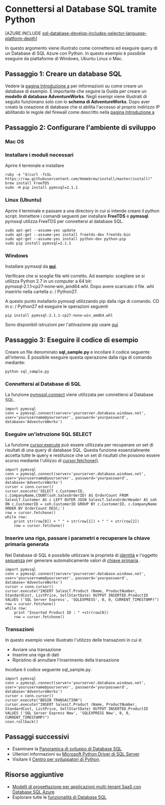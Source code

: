 <properties
    pageTitle="Connettersi al Database SQL tramite Python | Microsoft Azure"
    description="Presenta un esempio di codice Python che è possibile utilizzare per connettersi al Database SQL Azure."
    services="sql-database"
    documentationCenter=""
    authors="meet-bhagdev"
    manager="jhubbard"
    editor=""/>


<tags
    ms.service="sql-database"
    ms.workload="drivers"
    ms.tgt_pltfrm="na"
    ms.devlang="python"
    ms.topic="article"
    ms.date="10/05/2016"
    ms.author="meetb"/>


# <a name="connect-to-sql-database-by-using-python"></a>Connettersi al Database SQL tramite Python


[AZURE.INCLUDE [sql-database-develop-includes-selector-language-platform-depth](../../includes/sql-database-develop-includes-selector-language-platform-depth.md)] 


In questo argomento viene illustrato come connettersi ed eseguire query di un Database di SQL Azure con Python. In questo esempio è possibile eseguire da piattaforme di Windows, Ubuntu Linux o Mac.


## <a name="step-1-create-a-sql-database"></a>Passaggio 1: Creare un database SQL

Vedere la [pagina Introduzione a](sql-database-get-started.md) per informazioni su come creare un database di esempio.  È importante che seguire la Guida per creare un **modello di database AdventureWorks**. Negli esempi viene illustrati di seguito funzionano solo con lo **schema di AdventureWorks**. Dopo aver creato la creazione di database che si abilita l'accesso al proprio indirizzo IP abilitando le regole del firewall come descritto nella [pagina Introduzione a](sql-database-get-started.md)

## <a name="step-2-configure-development-environment"></a>Passaggio 2: Configurare l'ambiente di sviluppo

### <a name="mac-os"></a>**Mac OS**   
### <a name="install-the-required-modules"></a>Installare i moduli necessari
Aprire il terminale e installare

    ruby -e "$(curl -fsSL https://raw.githubusercontent.com/Homebrew/install/master/install)"
    brew install FreeTDS
    sudo -H pip install pymssql=2.1.1

### <a name="linux-ubuntu"></a>**Linux (Ubuntu)**

Aprire il terminale e passare a una directory in cui si intende creare il python script. Immettere i comandi seguenti per installare **FreeTDS** e **pymssql**. pymssql utilizza FreeTDS per connettersi al database SQL.

    sudo apt-get --assume-yes update
    sudo apt-get --assume-yes install freetds-dev freetds-bin
    sudo apt-get --assume-yes install python-dev python-pip
    sudo pip install pymssql=2.1.1
    
### <a name="windows"></a>**Windows**

Installare pymssql da [**qui**](http://www.lfd.uci.edu/~gohlke/pythonlibs/#pymssql). 

Verificare che si sceglie file whl corretto. Ad esempio: scegliere se si utilizza Python 2.7 in un computer a 64 bit: pymssql‑2.1.1‑cp27‑none‑win_amd64.whl. Dopo avere scaricato il file .whl inserirlo nella cartella c: / Python27.

A questo punto installarlo pymssql utilizzando pip dalla riga di comando. CD in c: / Python27 ed eseguire le operazioni seguenti
    
    pip install pymssql‑2.1.1‑cp27‑none‑win_amd64.whl

Sono disponibili istruzioni per l'attivazione pip usare [qui](http://stackoverflow.com/questions/4750806/how-to-install-pip-on-windows)

## <a name="step-3-run-sample-code"></a>Passaggio 3: Eseguire il codice di esempio

Creare un file denominato **sql_sample.py** e incollare il codice seguente all'interno. È possibile eseguire questa operazione dalla riga di comando mediante:
    
    python sql_sample.py

### <a name="connect-to-your-sql-database"></a>Connettersi al Database di SQL

La funzione [pymssql.connect](http://pymssql.org/en/latest/ref/pymssql.html) viene utilizzata per connettersi al Database SQL.

    import pymssql
    conn = pymssql.connect(server='yourserver.database.windows.net', user='yourusername@yourserver', password='yourpassword', database='AdventureWorks')


### <a name="execute-an-sql-select-statement"></a>Eseguire un'istruzione SQL SELECT

La funzione [cursor.execute](http://pymssql.org/en/latest/ref/pymssql.html#pymssql.Cursor.execute) può essere utilizzata per recuperare un set di risultati di una query di database SQL. Questa funzione essenzialmente accetta tutte le query e restituisce che un set di risultati che possono essere scorso mediante l'utilizzo di [cursor.fetchone()](http://pymssql.org/en/latest/ref/pymssql.html#pymssql.Cursor.fetchone).


    import pymssql
    conn = pymssql.connect(server='yourserver.database.windows.net', user='yourusername@yourserver', password='yourpassword', database='AdventureWorks')
    cursor = conn.cursor()
    cursor.execute('SELECT c.CustomerID, c.CompanyName,COUNT(soh.SalesOrderID) AS OrderCount FROM SalesLT.Customer AS c LEFT OUTER JOIN SalesLT.SalesOrderHeader AS soh ON c.CustomerID = soh.CustomerID GROUP BY c.CustomerID, c.CompanyName ORDER BY OrderCount DESC;')
    row = cursor.fetchone()
    while row:
        print str(row[0]) + " " + str(row[1]) + " " + str(row[2])   
        row = cursor.fetchone()


### <a name="insert-a-row-pass-parameters-and-retrieve-the-generated-primary-key"></a>Inserire una riga, passare i parametri e recuperare la chiave primaria generata

Nel Database di SQL è possibile utilizzare la proprietà di [identità](https://msdn.microsoft.com/library/ms186775.aspx) e l'oggetto [sequenza](https://msdn.microsoft.com/library/ff878058.aspx) per generare automaticamente valori di [chiave primaria](https://msdn.microsoft.com/library/ms179610.aspx) . 


    import pymssql
    conn = pymssql.connect(server='yourserver.database.windows.net', user='yourusername@yourserver', password='yourpassword', database='AdventureWorks')
    cursor = conn.cursor()
    cursor.execute("INSERT SalesLT.Product (Name, ProductNumber, StandardCost, ListPrice, SellStartDate) OUTPUT INSERTED.ProductID VALUES ('SQL Server Express', 'SQLEXPRESS', 0, 0, CURRENT_TIMESTAMP)")
    row = cursor.fetchone()
    while row:
        print "Inserted Product ID : " +str(row[0])
        row = cursor.fetchone()


### <a name="transactions"></a>Transazioni


In questo esempio viene illustrato l'utilizzo delle transazioni in cui è:

* Avviare una transazione
* Inserire una riga di dati
* Ripristino di annullare l'inserimento della transazione 

Incollare il codice seguente sql_sample.py.
    
    import pymssql
    conn = pymssql.connect(server='yourserver.database.windows.net', user='yourusername@yourserver', password='yourpassword', database='AdventureWorks')
    cursor = conn.cursor()
    cursor.execute("BEGIN TRANSACTION")
    cursor.execute("INSERT SalesLT.Product (Name, ProductNumber, StandardCost, ListPrice, SellStartDate) OUTPUT INSERTED.ProductID VALUES ('SQL Server Express New', 'SQLEXPRESS New', 0, 0, CURRENT_TIMESTAMP)")
    cnxn.rollback()

## <a name="next-steps"></a>Passaggi successivi

* Esaminare la [Panoramica di sviluppo di Database SQL](sql-database-develop-overview.md)
* Ulteriori informazioni su [Microsoft Python Driver di SQL Server](https://msdn.microsoft.com/library/mt652092.aspx)
* Visitare il [Centro per sviluppatori di Python](/develop/python/).

## <a name="additional-resources"></a>Risorse aggiuntive 

* [Modelli di progettazione per applicazioni multi-tenant SaaS con Database SQL Azure](sql-database-design-patterns-multi-tenancy-saas-applications.md)
* Esplorare tutte le [funzionalità di Database SQL](https://azure.microsoft.com/services/sql-database/)
